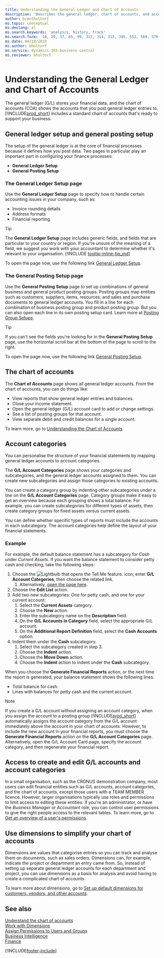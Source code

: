 ```yaml
---
title: Understanding the General Ledger and Chart of Accounts
description: 'Describes the general ledger, chart of accounts, and account categories. Use the General Ledger Setup page to specify handling accounting issues in your company.'
author: brentholtorf
ms.topic: conceptual
ms.devlang: al
ms.search.keywords: 'analysis, history, track'
ms.search.form: '18, 20, 37, 65, 99, 312, 314, 313, 395, 552, 569, 570, 634, 790, 791, 1158'
ms.date: 04/19/2024
ms.author: bholtorf
ms.service: dynamics-365-business-central
ms.reviewer: bholtorf
---
```

# Understanding the General Ledger and Chart of Accounts

The general ledger (G/L) stores your financial data, and the chart of accounts (COA) shows the accounts that you post general ledger entries to. [!INCLUDE[prod_short](includes/prod_short.md)] includes a standard chart of accounts that's ready to support your business.

## General ledger setup and general posting setup

The setup of the general ledger is at the core of financial processes because it defines how you post data. Two pages in particular play an important part in configuring your finance processes:  

* **General Ledger Setup**
* **General Posting Setup**

### The **General Ledger Setup** page

Use the **General Ledger Setup** page to specify how to handle certain accounting issues in your company, such as:  

* Invoice rounding details  
* Address formats  
* Financial reporting

> [!TIP]
> The **General Ledger Setup** page includes generic fields, and fields that are particular to your country or region. If you're unsure of the meaning of a field, we suggest you work with your accountant to determine whether it's relevant to your organisation. [!INCLUDE [tooltip-inline-tip_md](includes/tooltip-inline-tip_md.md)]  

To open the page now, use the following link [General Ledger Setup](https://businesscentral.dynamics.com/?page=118).

### The **General Posting Setup** page

Use the **General Posting Setup** page to set up combinations of general business and general product posting groups. Posting groups map entities such as customers, suppliers, items, resources, and sales and purchase documents to general ledger accounts. You fill in a line for each combination of business posting group and product posting group. But you can also open each line in its own posting setup card. Learn more at [Posting Group Setups](finance-posting-groups.md).  

> [!TIP]
> If you can't see the fields you're looking for in the **General Posting Setup** page, use the horizontal scroll bar at the bottom of the page to scroll to the right.  

To open the page now, use the following link [General Posting Setup](https://businesscentral.dynamics.com/?page=314).

## The chart of accounts

The **Chart of Accounts** page shows all general ledger accounts. From the chart of accounts, you can do things like:  

* View reports that show general ledger entries and balances.  
* Close your income statement.  
* Open the general ledger (G/L) account card to add or change settings.  
* See a list of posting groups for that account.
* View separate debit and credit balances for a single account.

To learn more, go to [Understanding the Chart of Accounts](finance-chart-of-accounts.md).

## Account categories

You can personalise the structure of your financial statements by mapping general ledger accounts to account categories.  

The **G/L Account Categories** page shows your categories and subcategories, and the general ledger accounts assigned to them. You can create new subcategories and assign those categories to existing accounts.  

You can create a category group by indenting other subcategories under a line on the **G/L Account Categories** page. Category groups make it easy to get an overview because each grouping shows a total balance. For example, you can create subcategories for different types of assets, then create category groups for fixed assets versus current assets.  

You can define whether specific types of reports must include the accounts in each subcategory. The account categories help define the layout of your financial statements.  

### Example

For example, the default balance statement has a subcategory for *Cash* under *Current Assets*. If you want the balance statement to consider petty cash and checking, take the following steps:

1. Choose the ![Lightbulb that opens the Tell Me feature.](media/ui-search/search_small.png "Tell me what you want to do") icon, enter **G/L Account Categories**, then choose the related link.
   1. Alternatively, [open the page here](https://businesscentral.dynamics.com/?page=790).
2. Choose the **Edit List** action.
3. Add two new subcategories: One for petty cash, and one for your current account:
   1. Select the **Current Assets** category.
   2. Choose the **New** action.
   3. Enter the subcategory name on the **Description** field.
   4. On the **G/L Accounts in Category** field, select the appropriate G/L account.
   5. On the **Additional Report Definition** field, select the **Cash Accounts** option.
4. Indent them under the **Cash** subcategory.
   1. Select the subcategory created in step 3.
   2. Choose the **Indent** action.
   3. Choose the **Move Down** action.
   4. Choose the **Indent** action to indent under the **Cash** subcategory.

When you choose the **Generate Financial Reports** action, or the next time the report is generated, your balance statement shows the following lines:

* Total balance for cash.
* Lines with balances for petty cash and the current account.  

> [!NOTE]
> If you create a G/L account without assigning an account category, when you assign the account to a posting group [!INCLUDE[prod_short](includes/prod_short.md)] automatically assigns the account category from the G/L account immediately above the account in your chart of accounts. However, to include the new account in your financial reports, you must choose the **Generate Financial Reports** action on the **G/L Account Categories** page. Alternatively, open the G/L Account Card page, specify the account category, and then regenerate your financial report.

## Access to create and edit G/L accounts and account categories

In a small organisation, such as the CRONUS demonstration company, most users can edit financial entities such as G/L accounts, account categories, and the chart of accounts, except those users with a TEAM MEMBER licence. However, larger organisations typically use roles and permissions to limit access to editing these entities. If you're an administrator, or have the *Business Manager* or *Accountant* role, you can control user permissions to give the right people access to the relevant tables. To learn more, go to [Get an overview of a user's permissions](ui-define-granular-permissions.md#get-an-overview-of-a-users-permissions).  

## Use dimensions to simplify your chart of accounts

Dimensions are values that categorise entries so you can track and analyse them on documents, such as sales orders. Dimensions can, for example, indicate the project or department an entry came from. So, instead of setting up separate general ledger accounts for each department and project, you can use dimensions as a basis for analysis and avoid having to create a complicated chart of accounts.

To learn more about dimensions, go to [Set up default dimensions for customers, vendors, and other accounts](finance-dimensions.md#to-set-up-default-dimensions-for-customers-vendors-and-other-accounts).

## See also

[Understand the chart of accounts](finance-chart-of-accounts.md)  
[Work with Dimensions](finance-dimensions.md)  
[Assign Permissions to Users and Groups](ui-define-granular-permissions.md)  
[Business Intelligence](bi.md)  
[Finance](finance.md)  

[!INCLUDE[footer-include](includes/footer-banner.md)]

